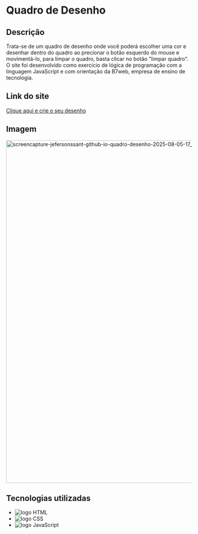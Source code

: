 # Quadro de Desenho
## Descrição
Trata-se de um quadro de desenho onde você poderá escolher uma cor e desenhar dentro do quadro ao precionar o botão esquerdo do mouse e movimentá-lo, para limpar o quadro, basta clicar no botão "limpar quadro". O site foi desenvolvido como exercício de lógica de programação com a linguagem JavaScript e com orientação da B7web, empresa de ensino de tecnologia.
## Link do site
<a href="https://jefersonssant.github.io/quadro-desenho/" target="_blank">Clique aqui e crie o seu desenho</a>
## Imagem
<img width="1920" height="927" alt="screencapture-jefersonssant-github-io-quadro-desenho-2025-08-05-17_22_21" src="https://github.com/user-attachments/assets/9a72247b-d1ec-4313-92c4-ac6bc514a064" />

## Tecnologias utilizadas
* <img src="https://img.shields.io/badge/HTML5-E34F26?style=for-the-badge&logo=html5&logoColor=white" alt="logo HTML">
* <img src="https://img.shields.io/badge/CSS3-1572B6?style=for-the-badge&logo=css3&logoColor=white" alt="logo CSS">
* <img src="https://img.shields.io/badge/JavaScript-323330?style=for-the-badge&logo=javascript&logoColor=F7DF1E" alt="logo JavaScript">

